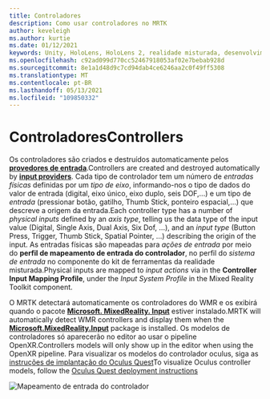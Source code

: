 ```yaml
---
title: Controladores
description: Como usar controladores no MRTK
author: keveleigh
ms.author: kurtie
ms.date: 01/12/2021
keywords: Unity, HoloLens, HoloLens 2, realidade misturada, desenvolvimento, MRTK, controladores,
ms.openlocfilehash: c92ad099d770cc52467918053af02e7bebab928d
ms.sourcegitcommit: 8e1a1d48d9c7cd94dab4ce6246aa2c0f49ff5308
ms.translationtype: MT
ms.contentlocale: pt-BR
ms.lasthandoff: 05/13/2021
ms.locfileid: "109850332"
---
```

# <a name="controllers"></a><span data-ttu-id="4b1d8-104">Controladores</span><span class="sxs-lookup"><span data-stu-id="4b1d8-104">Controllers</span></span>

<span data-ttu-id="4b1d8-105">Os controladores são criados e destruídos automaticamente pelos [**provedores de entrada**](input-providers.md).</span><span class="sxs-lookup"><span data-stu-id="4b1d8-105">Controllers are created and destroyed automatically by [**input providers**](input-providers.md).</span></span> <span data-ttu-id="4b1d8-106">Cada tipo de controlador tem um número de *entradas físicas* definidas por um *tipo de eixo*, informando-nos o tipo de dados do valor de entrada (digital, eixo único, eixo duplo, seis DOF,...) e um tipo de *entrada* (pressionar botão, gatilho, Thumb Stick, ponteiro espacial,...) que descreve a origem da entrada.</span><span class="sxs-lookup"><span data-stu-id="4b1d8-106">Each controller type has a number of *physical inputs* defined by an *axis type*, telling us the data type of the input value (Digital, Single Axis, Dual Axis, Six Dof, ...), and an *input type* (Button Press, Trigger, Thumb Stick, Spatial Pointer, ...) describing the origin of the input.</span></span> <span data-ttu-id="4b1d8-107">As entradas físicas são mapeadas para *ações de entrada* por meio do **perfil de mapeamento de entrada do controlador**, no perfil do *sistema de entrada* no componente do kit de ferramentas da realidade misturada.</span><span class="sxs-lookup"><span data-stu-id="4b1d8-107">Physical inputs are mapped to *input actions* via in the **Controller Input Mapping Profile**, under the *Input System Profile* in the Mixed Reality Toolkit component.</span></span>

<span data-ttu-id="4b1d8-108">O MRTK detectará automaticamente os controladores do WMR e os exibirá quando o pacote [**Microsoft. MixedReality. Input**](/windows/mixed-reality/develop/unity/unity-reverb-g2-controllers#installing-microsoftmixedrealityinput-with-the-mixed-reality-feature-tool) estiver instalado.</span><span class="sxs-lookup"><span data-stu-id="4b1d8-108">MRTK will automatically detect WMR controllers and display them when the [**Microsoft.MixedReality.Input**](/windows/mixed-reality/develop/unity/unity-reverb-g2-controllers#installing-microsoftmixedrealityinput-with-the-mixed-reality-feature-tool) package is installed.</span></span> <span data-ttu-id="4b1d8-109">Os modelos de controladores só aparecerão no editor ao usar o pipeline OpenXR.</span><span class="sxs-lookup"><span data-stu-id="4b1d8-109">Controllers models will only show up in the editor when using the OpenXR pipeline.</span></span> <span data-ttu-id="4b1d8-110">Para visualizar os modelos do controlador oculus, siga as [instruções de implantação do Oculus Quest](/windows/mixed-reality/mrtk-unity/supported-devices/oculus-quest-mrtk.md)</span><span class="sxs-lookup"><span data-stu-id="4b1d8-110">To visualize Oculus controller models, follow the [Oculus Quest deployment instructions](/windows/mixed-reality/mrtk-unity/supported-devices/oculus-quest-mrtk.md)</span></span>

![Mapeamento de entrada do controlador](../images/input/ControllerInputMapping.png)